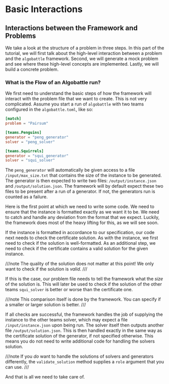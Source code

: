 # Basic Interactions
## Interactions between the Framework and Problems

We take a look at the structure of a problem in three steps. In this part of the
tutorial, we will first talk about the high-level interaction between a problem
and the `algobattle` framework. Second, we will generate a mock problem and see
where these high-level concepts are implemented.  Lastly, we will build a
concrete problem.

### What is the Flow of an Algobattle run?

We first need to understand the basic steps of how the framework will interact
with the problem file that we want to create.  This is not very complicated.
Assume you start a run of `algobattle` with two teams configured in the
`algobattle.toml`, like so:

```toml
[match]
problem = "Pairsum"

[teams.Penguins]
generator = "peng_generator"
solver = "peng_solver"

[teams.Squirrels]
generator = "squi_generator"
solver = "squi_solver"
```

The `peng_generator` will automatically be given access to a file
`/input/max_size.txt` that contains the size of the instance to be generated.
The generator is then expected to write two files: `/output/instance.json` and
`/output/solution.json`. The framework will by default expect these two files to
be present after a run of a generator. If not, the generators run is counted as
a failure.

Here is the first point at which we need to write some code. We need to ensure
that the instance is formatted exactly as we want it to be. We need to catch and
handle any deviation from the format that we expect. Luckily, the framework
does most of the heavy lifting for this, as we will see soon.

If the instance is formatted in accordance to our specification, our code next
needs to check the certificate solution. As with the instance, we first need to
check if the solution is well-formatted. As an additional step, we need to check
if the certificate contains a valid solution for the given instance.

///note
The quality of the solution does not matter at this point! We only want
to check if the solution is *valid*.
///

If this is the case, our problem file needs to tell the framework what the
*size* of the solution is. This will later be used to check if the solution of
the other teams `squi_solver` is better or worse than the certificate one. 

///note
This comparison itself is done by the framework. You can specify if a
smaller or larger solution is better.
///

If all checks are successful, the framework handles the job of supplying the
instance to the other teams solver, which may expect a file
`/input/instance.json` upon being run. The solver itself then outputs another
file `/output/solution.json`. This is then handled exactly in the same way as
the certificate solution of the generator, if not specified otherwise. This
means you do not need to write additional code for handling the solvers
solution.

///note
If you *do* want to handle the solutions of solvers and generators differently,
the `validate_solution` method supplies a `role` argument that you can use.
///

And that is all we need to take care of.
